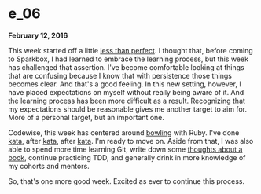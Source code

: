 # e_06

**February 12, 2016**

This week started off a little [less than perfect](https://github.com/iAmNathanJ/sparkbox-journal/blob/master/entries/2016-02-08.md). I thought that, before coming to Sparkbox, I had learned to embrace the learning process, but this week has challenged that assertion. I've become comfortable looking at things that are confusing because I know that with persistence those things becomes clear. And that's a good feeling. In this new setting, however, I have placed expectations on myself without really being aware of it. And the learning process has been more difficult as a result. Recognizing that my expectations should be reasonable gives me another target to aim for. More of a personal target, but an important one.

Codewise, this week has centered around [bowling](https://github.com/iAmNathanJ/bowling-kata) with Ruby. I've done [kata](https://github.com/iAmNathanJ/bowling-kata/blob/master/solution2/bowling_game.rb), after [kata](https://github.com/iAmNathanJ/bowling-kata/blob/master/solution3/bowling_game.rb), after [kata](https://github.com/iAmNathanJ/bowling-kata/blob/master/solution5/bowling_game.rb). I'm ready to move on. Aside from that, I was also able to spend more time learning Git, write down some [thoughts about a book](https://github.com/iAmNathanJ/sparkbox-journal/blob/master/book-reviews/getting-real.md), continue practicing TDD, and generally drink in more knowledge of my cohorts and mentors.

So, that's one more good week. Excited as ever to continue this process.
